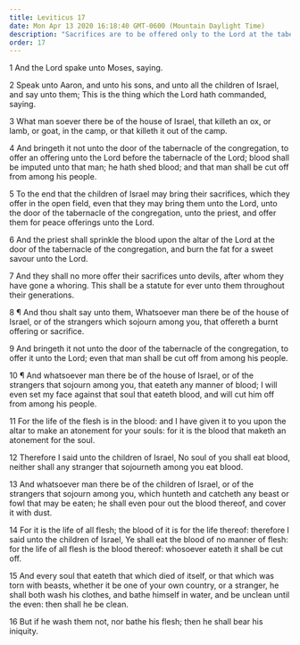 ```yaml
---
title: Leviticus 17
date: Mon Apr 13 2020 16:18:40 GMT-0600 (Mountain Daylight Time)
description: "Sacrifices are to be offered only to the Lord at the tabernacle of the congregation—Israel is forbidden to sacrifice to devils—All eating of blood is forbidden—Shedding of blood is required for an atonement for sins."
order: 17
---
```


1 And the Lord spake unto Moses, saying.

2 Speak unto Aaron, and unto his sons, and unto all the children of Israel, and say unto them; This is the thing which the Lord hath commanded, saying.

3 What man soever there be of the house of Israel, that killeth an ox, or lamb, or goat, in the camp, or that killeth it out of the camp.

4 And bringeth it not unto the door of the tabernacle of the congregation, to offer an offering unto the Lord before the tabernacle of the Lord; blood shall be imputed unto that man; he hath shed blood; and that man shall be cut off from among his people.

5 To the end that the children of Israel may bring their sacrifices, which they offer in the open field, even that they may bring them unto the Lord, unto the door of the tabernacle of the congregation, unto the priest, and offer them for peace offerings unto the Lord.

6 And the priest shall sprinkle the blood upon the altar of the Lord at the door of the tabernacle of the congregation, and burn the fat for a sweet savour unto the Lord.

7 And they shall no more offer their sacrifices unto devils, after whom they have gone a whoring. This shall be a statute for ever unto them throughout their generations.

8 ¶ And thou shalt say unto them, Whatsoever man there be of the house of Israel, or of the strangers which sojourn among you, that offereth a burnt offering or sacrifice.

9 And bringeth it not unto the door of the tabernacle of the congregation, to offer it unto the Lord; even that man shall be cut off from among his people.

10 ¶ And whatsoever man there be of the house of Israel, or of the strangers that sojourn among you, that eateth any manner of blood; I will even set my face against that soul that eateth blood, and will cut him off from among his people.

11 For the life of the flesh is in the blood: and I have given it to you upon the altar to make an atonement for your souls: for it is the blood that maketh an atonement for the soul.

12 Therefore I said unto the children of Israel, No soul of you shall eat blood, neither shall any stranger that sojourneth among you eat blood.

13 And whatsoever man there be of the children of Israel, or of the strangers that sojourn among you, which hunteth and catcheth any beast or fowl that may be eaten; he shall even pour out the blood thereof, and cover it with dust.

14 For it is the life of all flesh; the blood of it is for the life thereof: therefore I said unto the children of Israel, Ye shall eat the blood of no manner of flesh: for the life of all flesh is the blood thereof: whosoever eateth it shall be cut off.

15 And every soul that eateth that which died of itself, or that which was torn with beasts, whether it be one of your own country, or a stranger, he shall both wash his clothes, and bathe himself in water, and be unclean until the even: then shall he be clean.

16 But if he wash them not, nor bathe his flesh; then he shall bear his iniquity.
